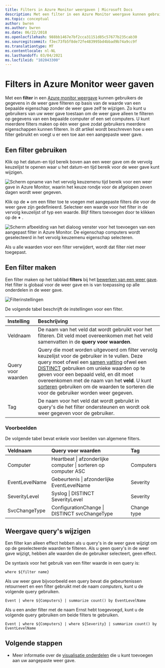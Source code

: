 ```yaml
---
title: Filters in Azure Monitor weergaven | Microsoft Docs
description: Met een filter in een Azure Monitor weergave kunnen gebruikers de gegevens in de weer gave filteren op basis van de waarde van een bepaalde eigenschap zonder de weer gave zelf te wijzigen.  In dit artikel wordt beschreven hoe u een filter gebruikt en voegt u er een toe aan een aangepaste weer gave.
ms.topic: conceptual
author: bwren
ms.author: bwren
ms.date: 06/22/2018
ms.openlocfilehash: 988bb1467e7bf2cca31151d85c57677b235cab30
ms.sourcegitcommit: f3ec73fb5f8de72fe483995bd4bbad9b74a9cc9f
ms.translationtype: MT
ms.contentlocale: nl-NL
ms.lasthandoff: 03/04/2021
ms.locfileid: "102043300"
---
```

# <a name="filters-in-azure-monitor-views"></a>Filters in Azure Monitor weer gaven
Met een **filter** in een [Azure monitor weergave](view-designer.md) kunnen gebruikers de gegevens in de weer gave filteren op basis van de waarde van een bepaalde eigenschap zonder de weer gave zelf te wijzigen.  Zo kunt u gebruikers van uw weer gave toestaan om de weer gave alleen te filteren op gegevens van een bepaalde computer of een set computers.  U kunt meerdere filters maken op één weer gave zodat gebruikers meerdere eigenschappen kunnen filteren.  In dit artikel wordt beschreven hoe u een filter gebruikt en voegt u er een toe aan een aangepaste weer gave.

## <a name="using-a-filter"></a>Een filter gebruiken
Klik op het datum-en tijd bereik boven aan een weer gave om de vervolg keuzelijst te openen waar u het datum-en tijd bereik voor de weer gave kunt wijzigen.

![Scherm opname van het vervolg keuzemenu tijd bereik voor een weer gave in Azure Monitor, waarin het keuze rondje voor de afgelopen zeven dagen wordt weer gegeven.](media/view-designer-filters/filters-example-time.png)

Klik op de **+** om een filter toe te voegen met aangepaste filters die voor de weer gave zijn gedefinieerd. Selecteer een waarde voor het filter in de vervolg keuzelijst of typ een waarde. Blijf filters toevoegen door te klikken op de **+** . 


![Scherm afbeelding van het dialoog venster voor het toevoegen van een aangepast filter in Azure Monitor. De eigenschap computers wordt geselecteerd in het vervolg keuzemenu eigenschap selecteren.](media/view-designer-filters/filters-example-custom.png)

Als u alle waarden voor een filter verwijdert, wordt dat filter niet meer toegepast.


## <a name="creating-a-filter"></a>Een filter maken

Een filter maken op het tabblad **filters** bij het [bewerken van een weer gave](view-designer.md).  Het filter is globaal voor de weer gave en is van toepassing op alle onderdelen in de weer gave.  

![Filterinstellingen](media/view-designer-filters/filters-settings.png)

De volgende tabel beschrijft de instellingen voor een filter.

| Instelling | Beschrijving |
|:---|:---|
| Veldnaam | De naam van het veld dat wordt gebruikt voor het filteren.  Dit veld moet overeenkomen met het veld samenvatten in de **query voor waarden**. |
| Query voor waarden | Query die moet worden uitgevoerd om filter vervolg keuzelijst voor de gebruiker in te vullen.  Deze query moet ofwel een [samen vatting](/azure/kusto/query/summarizeoperator) ofwel een [DISTINCT](/azure/kusto/query/distinctoperator) gebruiken om unieke waarden op te geven voor een bepaald veld, en dit moet overeenkomen met de naam van het **veld**.  U kunt [sorteren](/azure/kusto/query/sortoperator) gebruiken om de waarden te sorteren die voor de gebruiker worden weer gegeven. |
| Tag | De naam voor het veld dat wordt gebruikt in query's die het filter ondersteunen en wordt ook weer gegeven voor de gebruiker. |

### <a name="examples"></a>Voorbeelden

De volgende tabel bevat enkele voor beelden van algemene filters.  

| Veldnaam | Query voor waarden | Tag |
|:--|:--|:--|
| Computer   | Heartbeat &#124; afzonderlijke computer &#124; sorteren op computer ASC | Computers |
| EventLevelName | Gebeurtenis &#124; afzonderlijke EventLevelName | Severity |
| SeverityLevel | Syslog &#124; DISTINCT SeverityLevel | Severity |
| SvcChangeType | ConfigurationChange &#124; DISTINCT svcChangeType | Change type |


## <a name="modify-view-queries"></a>Weergave query's wijzigen

Een filter kan alleen effect hebben als u query's in de weer gave wijzigt om op de geselecteerde waarden te filteren.  Als u geen query's in de weer gave wijzigt, hebben alle waarden die de gebruiker selecteert, geen effect.

De syntaxis voor het gebruik van een filter waarde in een query is: 

`where ${filter name}`  

Als uw weer gave bijvoorbeeld een query bevat die gebeurtenissen retourneert en een filter gebruikt met de naam _computers_, kunt u de volgende query gebruiken.

```kusto
Event | where ${Computers} | summarize count() by EventLevelName
```

Als u een ander filter met de naam Ernst hebt toegevoegd, kunt u de volgende query gebruiken om beide filters te gebruiken.

```kusto
Event | where ${Computers} | where ${Severity} | summarize count() by EventLevelName
```

## <a name="next-steps"></a>Volgende stappen
* Meer informatie over de [visualisatie onderdelen](view-designer-parts.md) die u kunt toevoegen aan uw aangepaste weer gave.

